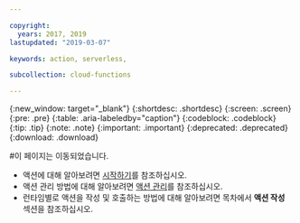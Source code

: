 ```yaml
---

copyright:
  years: 2017, 2019
lastupdated: "2019-03-07"

keywords: action, serverless,

subcollection: cloud-functions

---
```


{:new_window: target="_blank"}
{:shortdesc: .shortdesc}
{:screen: .screen}
{:pre: .pre}
{:table: .aria-labeledby="caption"}
{:codeblock: .codeblock}
{:tip: .tip}
{:note: .note}
{:important: .important}
{:deprecated: .deprecated}
{:download: .download}


#이 페이지는 이동되었습니다.

* 액션에 대해 알아보려면 [시작하기](/docs/openwhisk?topic=cloud-functions-index)를 참조하십시오. 
* 액션 관리 방법에 대해 알아보려면 [액션 관리](/docs/openwhisk?topic=cloud-functions-openwhisk_managing)를 참조하십시오. 
* 런타임별로 액션을 작성 및 호출하는 방법에 대해 알아보려면 목차에서 **액션 작성** 섹션을 참조하십시오. 
